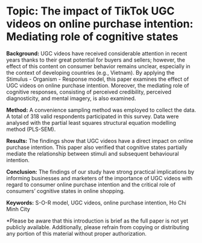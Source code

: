 # Topic: The impact of TikTok UGC videos on online purchase intention: Mediating role of cognitive states

**Background:** UGC videos have received considerable attention in recent years thanks to their great potential for buyers and sellers; however, the effect of this content on consumer behavior remains unclear, especially in the context of developing countries (e.g., Vietnam). By applying the Stimulus - Organism - Response model, this paper examines the effect of UGC videos on online purchase intention. Moreover, the mediating role of cognitive responses, consisting of perceived credibility, perceived diagnosticity, and mental imagery, is also examined. 

**Method:** A convenience sampling method was employed to collect the data. A total of 318 valid respondents participated in this survey. Data were analysed with the partial least squares structural equation modelling method (PLS-SEM).

**Results:** The findings show that UGC videos have a direct impact on online purchase intention. This paper also verified that cognitive states partially mediate the relationship between stimuli and subsequent behavioural intention. 

**Conclusion:** The findings of our study have strong practical implications by informing businesses and marketers of the importance of UGC videos with regard to consumer online purchase intention and the critical role of consumers’ cognitive states in online shopping.

**Keywords:** S-O-R model, UGC videos, online purchase intention, Ho Chi Minh City

*Please be aware that this introduction is brief as the full paper is not yet publicly available. Additionally, please refrain from copying or distributing any portion of this material without proper authorization.
